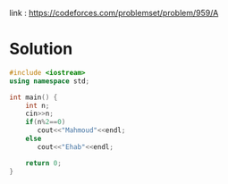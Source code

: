 
link : https://codeforces.com/problemset/problem/959/A
# Solution

```C++
#include <iostream>
using namespace std;

int main() {
    int n;
    cin>>n;
    if(n%2==0)
       cout<<"Mahmoud"<<endl;
    else
       cout<<"Ehab"<<endl;

    return 0;
}
```

